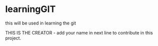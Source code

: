 # learningGIT
this will be used in learning the git 

THIS IS THE CREATOR - add your name in next line to contribute in this project.
#
#
#
